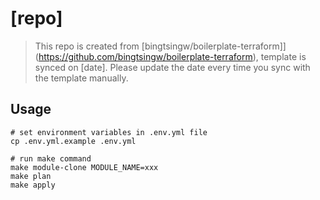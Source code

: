 # [repo]

> This repo is created from [bingtsingw/boilerplate-terraform]](https://github.com/bingtsingw/boilerplate-terraform), template is synced on [date]. Please update the date every time you sync with the template manually.

## Usage

```shell
# set environment variables in .env.yml file
cp .env.yml.example .env.yml

# run make command
make module-clone MODULE_NAME=xxx
make plan
make apply
```
